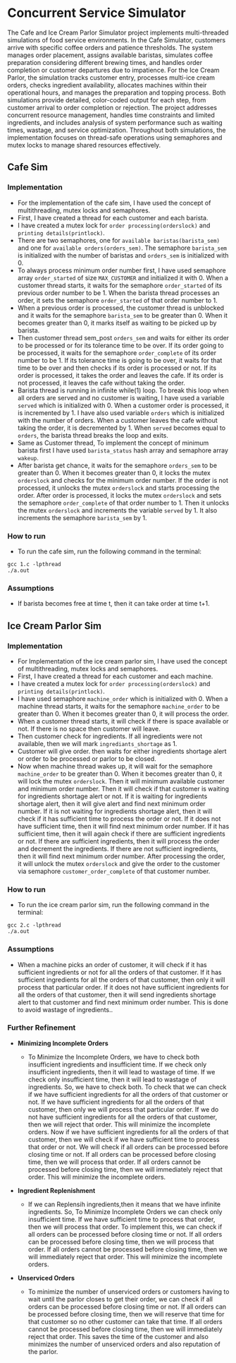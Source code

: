 # Concurrent Service Simulator

The Cafe and Ice Cream Parlor Simulator project implements multi-threaded simulations of food service environments. In the Cafe Simulator, customers arrive with specific coffee orders and patience thresholds. The system manages order placement, assigns available baristas, simulates coffee preparation considering different brewing times, and handles order completion or customer departures due to impatience. For the Ice Cream Parlor, the simulation tracks customer entry, processes multi-ice cream orders, checks ingredient availability, allocates machines within their operational hours, and manages the preparation and topping process. Both simulations provide detailed, color-coded output for each step, from customer arrival to order completion or rejection. The project addresses concurrent resource management, handles time constraints and limited ingredients, and includes analysis of system performance such as waiting times, wastage, and service optimization. Throughout both simulations, the implementation focuses on thread-safe operations using semaphores and mutex locks to manage shared resources effectively.

## Cafe Sim

### Implementation

- For the implementation of the cafe sim, I have used the concept of multithreading, mutex locks and semaphores.
- First, I have created a thread for each customer and each barista.
- I have created a mutex lock for `order processing(orderslock)` and `printing details(printlock)`.
- There are two semaphores, one for `available baristas(barista_sem)` and one for `available orders(orders_sem)`. The semaphore `barista_sem` is initialized with the number of baristas and `orders_sem` is initialized with 0.
- To always process minimum order number first, I have used semaphore array `order_started` of size `MAX_CUSTOMER` and initialized it with 0. When a customer thread starts, it waits for the semaphore `order_started` of its previous order number to be 1. When the barista thread processes an order, it sets the semaphore `order_started` of that order number to 1.
- When a previous order is processed, the customer thread is unblocked and it waits for the semaphore `barista_sem` to be greater than 0. When it becomes greater than 0, it marks itself as waiting to be picked up by barista.
- Then customer thread sem_post `orders_sem` and waits for either its order to be processed or for its tolerance time to be over. If its order going to be processed, it waits for the semaphore `order_complete` of its order number to be 1. If its tolerance time is going to be over, it waits for that time to be over and then checks if its order is processed or not. If its order is processed, it takes the order and leaves the cafe. If its order is not processed, it leaves the cafe without taking the order.
- Barista thread is running in infinite while(1) loop. To break this loop when all orders are served and no customer is waiting, I have used a variable `served` which is initialized with 0. When a customer order is processed, it is incremented by 1. I have also used variable `orders` which is initialized with the number of orders. When a customer leaves the cafe without taking the order, it is decremented by 1. When `served` becomes equal to `orders`, the barista thread breaks the loop and exits.
- Same as Customer thread, To implement the concept of minimum barista first I have used `barista_status` hash array and semaphore array `wakeup`.
- After barista get chance, it waits for the semaphore `orders_sem` to be greater than 0. When it becomes greater than 0, it locks the mutex `orderslock` and checks for the minimum order number. If the order is not processed, it unlocks the mutex `orderslock` and starts processing the order. After order is processed, it locks the mutex `orderslock` and sets the semaphore `order_complete` of that order number to 1. Then it unlocks the mutex `orderslock` and increments the variable `served` by 1. It also increments the semaphore `barista_sem` by 1.

### How to run

- To run the cafe sim, run the following command in the terminal:
```
gcc 1.c -lpthread
./a.out
```

### Assumptions
- If barista becomes free at time t, then it can take order at time t+1.

## Ice Cream Parlor Sim

### Implementation

- For Implementation of the ice cream parlor sim, I have used the concept of multithreading, mutex locks and semaphores.
- First, I have created a thread for each customer and each machine.
- I have created a mutex lock for `order processing(orderslock)` and `printing details(printlock)`.
- I have used semaphore `machine_order` which is initialized with 0. When a machine thread starts, it waits for the semaphore `machine_order` to be greater than 0. When it becomes greater than 0, it will process the order.
- When a customer thread starts, it will check if there is space available or not. If there is no space then customer will leave.
- Then customer check for ingredients. If all ingredients were not available, then we will mark `ingrediants_shortage` as 1.
- Customer will give order. then waits for either ingredients shortage alert or order to be processed or parlor to be closed.
- Now when machine thread wakes up, it will wait for the semaphore `machine_order` to be greater than 0. When it becomes greater than 0, it will lock the mutex `orderslock`. Then it will minimum available customer and minimum order number. Then it will check if that customer is waiting for ingredients shortage alert or not. If it is waiting for ingredients shortage alert, then it will give alert and find next minimum order number. If it is not waiting for ingredients shortage alert, then it will check if it has sufficient time to process the order or not. If it does not have sufficient time, then it will find next minimum order number. If it has sufficient time, then it will again check if there are sufficient ingredients or not. If there are sufficient ingredients, then it will process the order and decrement the ingredients. If there are not sufficient ingredients, then it will find next minimum order number. After processing the order, it will unlock the mutex `orderslock` and give the order to the customer via semaphore `customer_order_complete` of that customer number.

### How to run

- To run the ice cream parlor sim, run the following command in the terminal:
```
gcc 2.c -lpthread
./a.out
```

### Assumptions
- When a machine picks an order of customer, it will check if it has sufficient ingredients or not for all the orders of that customer. If it has sufficient ingredients for all the orders of that customer, then only it will process that particular order. If it does not have sufficient ingredients for all the orders of that customer, then it will send ingredients shortage alert to that customer and find next minimum order number. This is done to avoid wastage of ingredients..

### Further Refinement

- **Minimizing Incomplete Orders**
    - To Minimize the Incomplete Orders, we have to check both insufficient ingredients and insufficient time. If we check only insufficient ingredients, then it will lead to wastage of time. If we check only insufficient time, then it will lead to wastage of ingredients. So, we have to check both. To check that we can check if we have sufficient ingredients for all the orders of that customer or not. If we have sufficient ingredients for all the orders of that customer, then only we will process that particular order. If we do not have sufficient ingredients for all the orders of that customer, then we will reject that order. This will minimize the incomplete orders. Now if we have sufficient ingredients for all the orders of that customer, then we will check if we have sufficient time to process that order or not. We will check if all orders can be processed before closing time or not. If all orders can be processed before closing time, then we will process that order. If all orders cannot be processed before closing time, then we will immediately reject that order. This will minimize the incomplete orders.

- **Ingredient Replenishment**
    - If we can Replensih ingredients,then it means that we have infinite ingredients. So, To Minimize Incomplete Orders we can check only insufficient time. If we have sufficient time to process that order, then we will process that order. To implement this, we can check if all orders can be processed before closing time or not. If all orders can be processed before closing time, then we will process that order. If all orders cannot be processed before closing time, then we will immediately reject that order. This will minimize the incomplete orders.

- **Unserviced Orders**
    - To minimize the number of unserviced orders or customers having to wait until the parlor closes to get their order, we can check if all orders can be processed before closing time or not. If all orders can be processed before closing time, then we will reserve that time for that customer so no other customer can take that time. If all orders cannot be processed before closing time, then we will immediately reject that order. This saves the time of the customer and also minimizes the number of unserviced orders and also reputation of the parlor.